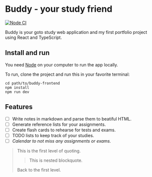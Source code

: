 # Buddy - your study friend

[![Node CI](https://github.com/samkaj/buddy-frontend/actions/workflows/main.yml/badge.svg)](https://github.com/samkaj/buddy-frontend/actions/workflows/main.yml)

Buddy is your goto study web application and my first portfolio project using React and TypeScript.

## Install and run

You need [Node](https://nodejs.org/en/) on your computer to run the app locally.

To run, clone the project and run this in your favorite terminal:

```console
cd path/to/buddy-frontend
npm install
npm run dev
```

## Features

- [ ] Write notes in markdown and parse them to beatiful HTML.
- [ ] Generate reference lists for your assignments.
- [ ] Create flash cards to rehearse for tests and exams.
- [ ] TODO lists to keep track of your studies.
- [ ] *Calendar to not miss any assignments or exams.*

> This is the first level of quoting.
>
> > This is nested blockquote.
>
> Back to the first level.